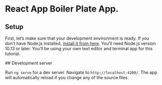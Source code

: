 <h1>React App Boiler Plate App.</h1>
 <h2> Setup </h2>
<p>First, let’s make sure that your development environment is ready.
  If you don’t have Node.js installed, <a href="https://nodejs.org/en/">install it from here</a>. You’ll need Node.js version 10.13 or later.
You’ll be using your own text editor and terminal app for this tutorial.</p>
## Development server

Run `ng serve` for a dev server. Navigate to `http://localhost:4200/`. The app will automatically reload if you change any of the source files.
